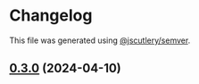 # Changelog

This file was generated using [@jscutlery/semver](https://github.com/jscutlery/semver).

## [0.3.0](https://github.com/Sitecore-PD/sitecore.cloudsdk.js/compare/events-0.2.4...events-0.3.0) (2024-04-10)
